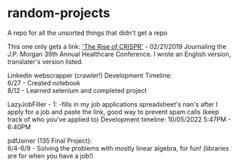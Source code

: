 # random-projects

A repo for all the unsorted things that didn't get a repo  

This one only gets a link:
['The Rise of CRISPR'](https://mp.weixin.qq.com/s/hZ6B-q0XLR3VVABsuhhu3A) - 02/21/2019
Journaling the J.P. Morgan 39th Annual Healthcare Conference. I wrote an English version, translater's version listed.

Linkedin webscrapper (crawler!) Development Timeline:  
6/27 - Created notebook  
8/12 - Learned selenium and completed project 


LazyJobFiller - 1:
-fills in my job applications spreadsheet's nan's after I apply for a job and paste the link, good way to prevent spam calls (keep track of who you've applied to)
Development timeline: 10/05/2022 5:47PM - 6:40PM

pdfJoiner (135 Final Project):  
6/4-6/9 - Solving the problems with mostly linear algebra, for fun! (libraries are for when you have a job!)
